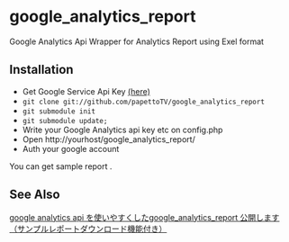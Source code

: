 google_analytics_report
=======================

Google Analytics Api Wrapper for Analytics Report using Exel format


Installation
------

 * Get Google Service Api Key [(here)](https://console.developers.google.com/project)
 * ``git clone git://github.com/papettoTV/google_analytics_report``
 * ``git submodule init``
 * ``git submodule update;``
 * Write your Google Analytics api key etc on config.php 
 * Open http://yourhost/google_analytics_report/
 * Auth your google account
 
 You can get sample report .
 
 See Also
 -------

[google analytics api を使いやすくしたgoogle_analytics_report 公開します（サンプルレポートダウンロード機能付き）](http://blog.playispeace.com/1030/wrap_google_analytics_api/) 
 
 
